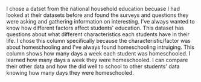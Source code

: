 I chose a datset from the national household education becuase I had looked at their datasets before and found the surveys and questions they were asking and gathering information on interesting. I've always wanted to know how different factors affect students' education. This dataset has questions about what different characteristics each students have in their life. I chose this column specifically because the characteristic/factor was about homeschooling and I've always found homeschooling intruiging. This column shows how many days a week each student was homeschooled. I learned how many days a week they were homeschooled. I can compare their other data and how the did well to school to other students' data knowing how many days they were homeschooled. 
